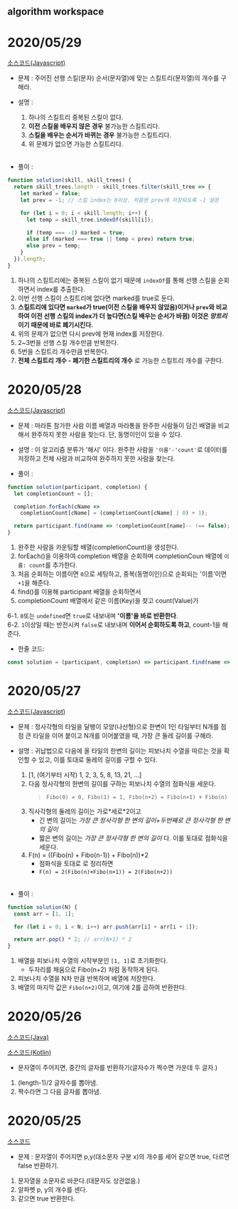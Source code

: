 ## algorithm workspace

# 2020/05/29
[소스코드(Javascript)](./2020-05-29/solution.js)
- 문제 : 주어진 선행 스킬(문자) 순서(문자열)에 맞는 스킬트리(문자열)의 개수를 구해라.  

- 설명 :
  1. 하나의 스킬트리 중복된 스킬이 없다.  
  2. __이전 스킬을 배우지 않은 경우__ 불가능한 스킬트리다.  
  3. __스킬을 배우는 순서가 바뀌는 경우__ 불가능한 스킬트리다.  
  4. 위 문제가 없으면 가능한 스킬트리다.  
  <br>
- 풀이 :
```javascript
function solution(skill, skill_trees) {
  return skill_trees.length - skill_trees.filter(skill_tree => {
    let marked = false;
    let prev = -1; // 스킬 index는 0이상. 처음엔 prev에 저장되도록 -1 설정

    for (let i = 0; i < skill.length; i++) {
      let temp = skill_tree.indexOf(skill[i]);

      if (temp === -1) marked = true;
      else if (marked === true || temp < prev) return true;
      else prev = temp;
    }
  }).length;
}
```  
1. 하나의 스킬트리에는 중복된 스킬이 없기 때문에 `indexOf`를 통해 선행 스킬을 순회하면서 index를 추출한다.  
2. 이번 선행 스킬이 스킬트리에 없다면 marked를 true로 둔다.  
3. __스킬트리에 있다면 `marked`가 true(이전 스킬을 배우지 않았음)이거나 `prev`와 비교하여 이전 선행 스킬의 index가 더 높다면(스킬 배우는 순서가 바뀜) 이것은 _망트리_ 이기 때문에 바로 폐기시킨다.__  
4. 위의 문제가 없으면 다시 prev에 현재 index를 저장한다.  
5. 2~3번을 선행 스킬 개수만큼 반복한다.  
6. 5번을 스킬트리 개수만큼 반복한다.  
7. __전체 스킬트리 개수 - 폐기한 스킬트리의 개수__ 로 가능한 스킬트리 개수를 구한다.   

# 2020/05/28
[소스코드(Javascript)](./2020-05-28/solution.js)
- 문제 : 마라톤 참가한 사람 이름 배열과 마라통을 완주한 사람들이 담긴 배열을 비교해서 완주하지 못한 사람을 찾는다. 단, 동명이인이 있을 수 있다.

- 설명 : 이 알고리즘 분류가 '해시' 이다. 완주한 사람을 `'이름'-'count'`로 데이터를 저장하고 전체 사람과 비교하여 완주하지 못한 사람을 찾는다.

- 풀이 :  
```javascript
function solution(participant, completion) {  
  let completionCount = [];

  completion.forEach(cName =>
    completionCount[cName] = (completionCount[cName] | 0) + 1);

  return participant.find(name => !completionCount[name]-- !== false);
}
```  
1. 완주한 사람을 카운팅할 배열(completionCount)을 생성한다.
2. forEach()을 이용하여 completion 배열을 순회하며 completionCoun 배열에 `이름: count`를 추가한다.
3. 처음 순회하는 이름이면 `0`으로 세팅하고, 중복(동명이인)으로 순회되는 '이름'이면 `+1`을 해준다.
4. find()를 이용해 participant 배열을 순회하면서 
5. completionCount 배열에서 같은 이름(Key)을 찾고 count(Value)가

6-1. `0`또는 `undefined`면 `true`로 내보내며 __'이름'을 바로 반환한다__.  
6-2. `1`이상일 때는 반전시켜 `false`로 내보내며 __이어서 순회하도록 하고__, count-1을 해준다.

- 한줄 코드:
```javascript
const solution = (participant, completion) => participant.find(name => !completion[name]-- !== false, completion.forEach(cName => completion[cName] = (completion[cName] | 0) + 1));
```  


# 2020/05/27

[소스코드(Javascript)](./tileOrnament/tileOrnament.js)

- 문제 : 정사각형의 타일을 달팽이 모양(나선형)으로 한변이 1인 타일부터 N개를 점점 큰 타일을 이어 붙이고 N개를 이어붙였을 때, 가장 큰 둘레 길이를 구해라.
  <br>
- 설명 : 귀납법으로 다음에 올 타일의 한변의 길이는 피보나치 수열을 따르는 것을 확인할 수 있고, 이를 토대로 둘레의 길이를 구할 수 있다.

  1.  [1, (여기부터 시작) 1, 2, 3, 5, 8, 13, 21, …]
  2.  다음 정사각형의 한변의 길이를 구하는 피보나치 수열의 점화식을 세운다.
      > `Fibo(0) = 0, Fibo(1) = 1, Fibo(n+2) = Fibo(n+1) + Fibo(n)`
  3.  직사각형의 둘레의 길이는 가로\*세로\*2이고
      - 긴 변의 길이는 _가장 큰 정사각형 한 변의 길이+두번째로 큰 정사각형 한 변의 길이_
      - 짧은 변의 길이는 _가장 큰 정사각형 한 변의 길이_ 다. 이를 토대로 점화식을 세운다.
  4.  F(n) = ((Fibo(n) + Fibo(n-1)) + Fibo(n))\*2
      - 점화식을 토대로 로 정리하면
      - `F(n) = 2(Fibo(n)+Fibo(n+1)) = 2(Fibo(n+2))`

    <br>

- 풀이 :

```javascript
function solution(N) {
  const arr = [1, 1];

  for (let i = 0; i < N; i++) arr.push(arr[i] + arr[i + 1]);

  return arr.pop() * 2; // arr[N+1] * 2
}
```

1. 배열을 피보나치 수열의 시작부분인 `[1, 1]`로 초기화한다.
   - 두자리를 채움으로 Fibo(n+2) 처럼 동작하게 된다.
2. 피보나치 수열을 N차 만큼 반복하며 배열에 저장한다.
3. 배열의 마지막 값은 `Fibo(n+2)`이고, 여기에 2를 곱하여 반환한다.

# 2020/05/26

[소스코드(Java)](./GetMidCharacter/src/GetMidCharacter.java)

[소스코드(Kotlin)](./GetMidCharacter/src/getMidCharacter.kt)

- 문자열이 주어지면, 중간의 글자를 반환하기(글자수가 짝수면 가운데 두 글자.)

1. (length-1)/2 글자수를 뽑아냄.
2. 짝수라면 그 다음 글자를 뽑아냄.

# 2020/05/25

[소스코드](./pAndYCounter/src/PAndYCounter.java)

- 문제 : 문자열이 주어지면 p,y(대소문자 구분 x)의 개수를 세어 같으면 true, 다르면 false 반환하기.

1. 문자열을 소문자로 바꾼다.(대문자도 상관없음.)
2. 알파벳 p, y의 개수를 센다.
3. 같으면 true 반환한다.
